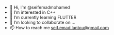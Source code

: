 - 👋 Hi, I’m @seifemadmohamed
- 👀 I’m interested in C++
- 🌱 I’m currently learning FLUTTER
- 💞️ I’m looking to collaborate on ...
- 📫 How to reach me seif.emad.lantou@gmail.com

<!---
seifemadmohamed/seifemadmohamed is a ✨ special ✨ repository because its `README.md` (this file) appears on your GitHub profile.
You can click the Preview link to take a look at your changes.
--->

